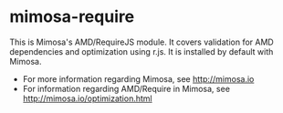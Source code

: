 mimosa-require
===========

This is Mimosa's AMD/RequireJS module.  It covers validation for AMD dependencies and optimization using r.js.  It is installed by default with Mimosa.

* For more information regarding Mimosa, see http://mimosa.io
* For information regarding AMD/Require in Mimosa, see http://mimosa.io/optimization.html
